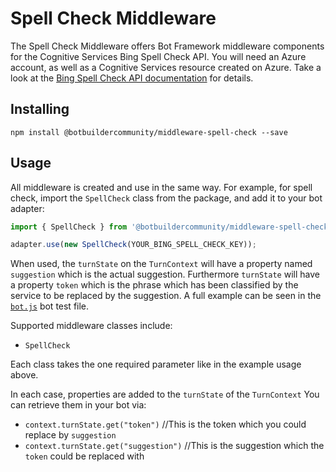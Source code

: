# Spell Check Middleware

The Spell Check Middleware offers Bot Framework middleware components for the Cognitive Services Bing Spell Check API. You will need an Azure account, as well as a Cognitive Services resource created on Azure. Take a look at the [Bing Spell Check API documentation](https://azure.microsoft.com/en-us/services/cognitive-services/spell-check/) for details.

## Installing

    npm install @botbuildercommunity/middleware-spell-check --save

## Usage

All middleware is created and use in the same way. For example, for spell check, import the `SpellCheck` class from the package, and add it to your bot adapter:

```typescript
import { SpellCheck } from '@botbuildercommunity/middleware-spell-check';

adapter.use(new SpellCheck(YOUR_BING_SPELL_CHECK_KEY));
```

When used, the `turnState` on the `TurnContext` will have a property named `suggestion` which is the actual suggestion. Furthermore `turnState` will have a property `token` which is the phrase which has been classified by the service to be replaced by the suggestion. A full example can be seen in the [`bot.js`](example/index.js) bot test file.

Supported middleware classes include:

* `SpellCheck`

Each class takes the one required parameter like in the example usage above.

In each case, properties are added to the `turnState` of the `TurnContext` You can retrieve them in your bot via:

* `context.turnState.get("token")` //This is the token which you could replace by `suggestion`
* `context.turnState.get("suggestion")` //This is the suggestion which the `token` could be replaced with
